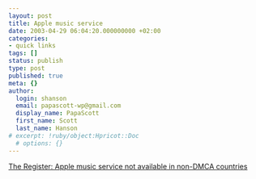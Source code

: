 ```yaml
---
layout: post
title: Apple music service
date: 2003-04-29 06:04:20.000000000 +02:00
categories:
- quick links
tags: []
status: publish
type: post
published: true
meta: {}
author:
  login: shanson
  email: papascott-wp@gmail.com
  display_name: PapaScott
  first_name: Scott
  last_name: Hanson
# excerpt: !ruby/object:Hpricot::Doc
  # options: {}
---
```

<p><a title="Mac users love Apple. Apple doesn't love them back." href="http://www.theregister.co.uk/content/39/30437.html">The Register: Apple music service not available in non-DMCA countries</a></p>
